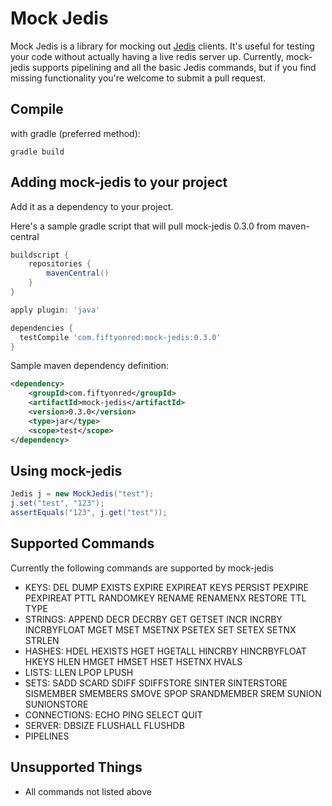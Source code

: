 # Mock Jedis

Mock Jedis is a library for mocking out [Jedis](https://github.com/xetorthio/jedis) clients.
It's useful for testing your code without actually having a live redis server up.
Currently, mock-jedis supports pipelining and all the basic Jedis commands, but if you find missing 
functionality you're welcome to submit a pull request.

## Compile
with gradle (preferred method):
```shell
gradle build
```

## Adding mock-jedis to your project

Add it as a dependency to your project.

Here's a sample gradle script that will pull mock-jedis 0.3.0 from maven-central
```gradle
buildscript {
    repositories {
        mavenCentral()
    }
}

apply plugin: 'java'

dependencies {
  testCompile 'com.fiftyonred:mock-jedis:0.3.0'
}
```

Sample maven dependency definition:
```xml
<dependency>
    <groupId>com.fiftyonred</groupId>
    <artifactId>mock-jedis</artifactId>
    <version>0.3.0</version>
    <type>jar</type>
    <scope>test</scope>
</dependency>
```

## Using mock-jedis
```java
Jedis j = new MockJedis("test");
j.set("test", "123");
assertEquals("123", j.get("test"));
```

## Supported Commands
Currently the following commands are supported by mock-jedis
 - KEYS: DEL DUMP EXISTS EXPIRE EXPIREAT KEYS PERSIST PEXPIRE PEXPIREAT PTTL RANDOMKEY RENAME RENAMENX RESTORE TTL TYPE
 - STRINGS: APPEND DECR DECRBY GET GETSET INCR INCRBY INCRBYFLOAT MGET MSET MSETNX PSETEX SET SETEX SETNX STRLEN
 - HASHES: HDEL HEXISTS HGET HGETALL HINCRBY HINCRBYFLOAT HKEYS HLEN HMGET HMSET HSET HSETNX HVALS
 - LISTS: LLEN LPOP LPUSH
 - SETS: SADD SCARD SDIFF SDIFFSTORE SINTER SINTERSTORE SISMEMBER SMEMBERS SMOVE SPOP SRANDMEMBER SREM SUNION SUNIONSTORE
 - CONNECTIONS: ECHO PING SELECT QUIT
 - SERVER: DBSIZE FLUSHALL FLUSHDB
 - PIPELINES

## Unsupported Things
 - All commands not listed above
